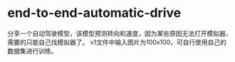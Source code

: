 # end-to-end-automatic-drive
分享一个自动驾驶模型，该模型预测转向和速度，因为某些原因无法打开模拟器，需要的只能自己找模拟器了。
v1文件中输入图片为100x100，可自行使用自己的数据集进行训练。
